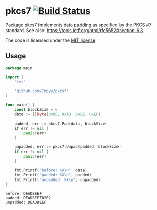 # pkcs7 [![Build Status](https://travis-ci.org/Impyy/pkcs7.svg?branch=master)](https://travis-ci.org/Impyy/pkcs7)

Package pkcs7 implements data padding as specified by the PKCS #7 standard. See
also: https://tools.ietf.org/html/rfc5652#section-6.3.

The code is licensed under the [MIT license](LICENSE).

## Usage

```go
package main

import (
	"fmt"

	"github.com/Impyy/pkcs7"
)

func main() {
	const blockSize = 6
	data := []byte{0xDE, 0xAD, 0xBE, 0xEF}

	padded, err := pkcs7.Pad(data, blockSize)
	if err != nil {
		panic(err)
	}

	unpadded, err := pkcs7.Unpad(padded, blockSize)
	if err != nil {
		panic(err)
	}

	fmt.Printf("before: %X\n", data)
	fmt.Printf("padded: %X\n", padded)
	fmt.Printf("unpadded: %X\n", unpadded)
}
```

```none
before: DEADBEEF
padded: DEADBEEF0202
unpadded: DEADBEEF
```